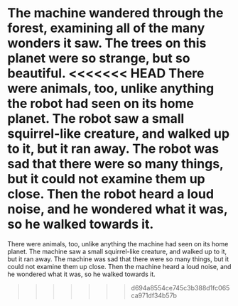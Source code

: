 The machine wandered through the forest, examining all of the many wonders it saw.
The trees on this planet were so strange, but so beautiful.
<<<<<<< HEAD
There were animals, too, unlike anything the robot had seen on its home planet.
The robot saw a small squirrel-like creature, and walked up to it, but it ran away.
The robot was sad that there were so many things, but it could not examine them up close.
Then the robot heard a loud noise, and he wondered what it was, so he walked towards it.
=======
There were animals, too, unlike anything the machine had seen on its home planet.
The machine saw a small squirrel-like creature, and walked up to it, but it ran away.
The machine was sad that there were so many things, but it could not examine them up close.
Then the machine heard a loud noise, and he wondered what it was, so he walked towards it.
>>>>>>> d694a8554ce745c3b388d1fc065ca971df34b57b
